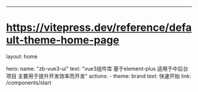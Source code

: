 ---
# https://vitepress.dev/reference/default-theme-home-page
layout: home

hero:
  name: "zb-vue3-ui"
  text: "vue3组件库 基于element-plus 适用于中后台项目 主要用于提升开发效率而开发"
  actions:
    - theme: brand
      text: 快速开始
      link: /components/start

